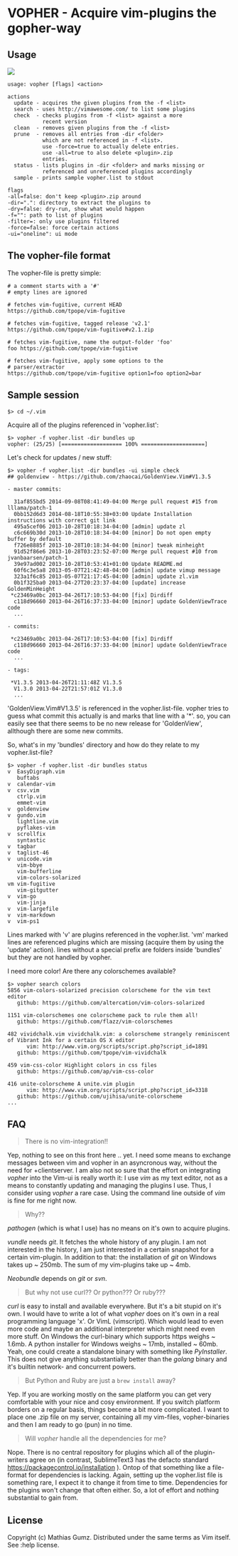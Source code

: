 # VOPHER - Acquire vim-plugins the gopher-way

## Usage

![](screenshots/vopher.png)

    usage: vopher [flags] <action>

    actions
      update - acquires the given plugins from the -f <list>
      search - uses http://vimawesome.com/ to list some plugins
      check  - checks plugins from -f <list> against a more
               recent version
      clean  - removes given plugins from the -f <list>
      prune  - removes all entries from -dir <folder>
               which are not referenced in -f <list>.
               use -force=true to actually delete entries.
               use -all=true to also delete <plugin>.zip
               entries.
      status - lists plugins in -dir <folder> and marks missing or
               referenced and unreferenced plugins accordingly
      sample - prints sample vopher.list to stdout

    flags
    -all=false: don't keep <plugin>.zip around
    -dir=".": directory to extract the plugins to
    -dry=false: dry-run, show what would happen
    -f="": path to list of plugins
    -filter=: only use plugins filtered
    -force=false: force certain actions
    -ui="oneline": ui mode


## The vopher-file format

The vopher-file is pretty simple:

    # a comment starts with a '#'
    # empty lines are ignored

    # fetches vim-fugitive, current HEAD
    https://github.com/tpope/vim-fugitive

    # fetches vim-fugitive, tagged release 'v2.1'
    https://github.com/tpope/vim-fugitive#v2.1.zip

    # fetches vim-fugitive, name the output-folder 'foo'
    foo https://github.com/tpope/vim-fugitive

    # fetches vim-fugitive, apply some options to the
    # parser/extractor
    https://github.com/tpope/vim-fugitive option1=foo option2=bar



## Sample session

    $> cd ~/.vim

Acquire all of the plugins referenced in 'vopher.list':

    $> vopher -f vopher.list -dir bundles up
    vopher: (25/25) [=================== 100% ====================]

Let's check for updates / new stuff:

    $> vopher -f vopher.list -dir bundles -ui simple check
    ## goldenview - https://github.com/zhaocai/GoldenView.Vim#V1.3.5

    - master commits:

      31af855bd5 2014-09-08T08:41:49-04:00 Merge pull request #15 from lllama/patch-1
      0bb152d6d3 2014-08-18T10:55:38+03:00 Update Installation instructions with correct git link
      495a5cef06 2013-10-28T10:18:34-04:00 [admin] update zl
      c6c669b30d 2013-10-28T10:18:34-04:00 [minor] Do not open empty buffer by default
      f726e8885f 2013-10-28T10:18:34-04:00 [minor] tweak minheight
      91d52f86e6 2013-10-28T03:23:52-07:00 Merge pull request #10 from jvanbaarsen/patch-1
      39e97ad002 2013-10-28T10:53:41+01:00 Update README.md
      60f6c3e5a8 2013-05-07T21:42:48-04:00 [admin] update vimup message
      323a1f6c85 2013-05-07T21:17:45-04:00 [admin] update zl.vim
      0b1f325ba0 2013-04-27T20:23:37-04:00 [update] increase GoldenMinHeight
     *c23469a0bc 2013-04-26T17:10:53-04:00 [fix] Dirdiff
      c118d96660 2013-04-26T16:37:33-04:00 [minor] update GoldenViewTrace code
      ...

    - commits:

     *c23469a0bc 2013-04-26T17:10:53-04:00 [fix] Dirdiff
      c118d96660 2013-04-26T16:37:33-04:00 [minor] update GoldenViewTrace code
      ...

    - tags:

     *V1.3.5 2013-04-26T21:11:48Z V1.3.5
      V1.3.0 2013-04-22T21:57:01Z V1.3.0
      ...

'GoldenView.Vim#V1.3.5' is referenced in the vopher.list-file. vopher tries to
guess what commit this actually is and marks that line with a '\*'. so, you can
easily see that there seems to be no new release for 'GoldenView', allthough
there are some new commits.


So, what's in my 'bundles' directory and how do they relate to my
vopher.list-file?

    $> vopher -f vopher.list -dir bundles status
    v  EasyDigraph.vim
       buftabs
    v  calendar-vim
    v  csv.vim
       ctrlp.vim
       emmet-vim
    v  goldenview
    v  gundo.vim
       lightline.vim
       pyflakes-vim
    v  scrollfix
       syntastic
    v  tagbar
    v  taglist-46
    v  unicode.vim
       vim-bbye
       vim-bufferline
       vim-colors-solarized
    vm vim-fugitive
       vim-gitgutter
    v  vim-go
       vim-jinja
    v  vim-largefile
    v  vim-markdown
    v  vim-ps1

Lines marked with 'v' are plugins referenced in the vopher.list. 'vm' marked
lines are referenced plugins which are missing (acquire them by using the
'update' action). lines without a special prefix are folders inside 'bundles'
but they are not handled by vopher.

I need more color! Are there any colorschemes available?

    $> vopher search colors
    5856 vim-colors-solarized precision colorscheme for the vim text editor
       github: https://github.com/altercation/vim-colors-solarized

    1151 vim-colorschemes one colorscheme pack to rule them all!
       github: https://github.com/flazz/vim-colorschemes

    482 vividchalk.vim vividchalk.vim: a colorscheme strangely reminiscent of Vibrant Ink for a certain OS X editor
          vim: http://www.vim.org/scripts/script.php?script_id=1891
       github: https://github.com/tpope/vim-vividchalk

    459 vim-css-color Highlight colors in css files
       github: https://github.com/ap/vim-css-color

    416 unite-colorscheme A unite.vim plugin
          vim: http://www.vim.org/scripts/script.php?script_id=3318
       github: https://github.com/ujihisa/unite-colorscheme
    ...


## FAQ

> There is no vim-integration!!

Yep, nothing to see on this front here .. yet. I need some means to exchange
messages between vim and vopher in an asyncronous way, without the need for
+clientserver. I am also not so sure that the effort on integrating *vopher*
into the Vim-ui is really worth it: I use *vim* as my text editor, not as a
means to constantly updating and managing the plugins I use. Thus, I consider
using *vopher* a rare case. Using the command line outside of *vim* is fine
for me right now.

> Why??

*pathogen* (which is what I use) has no means on it's own to acquire plugins.

*vundle* needs *git*. It fetches the whole history of any plugin. I am not
interested in the history, I am just interested in a certain snapshot for
a certain vim-plugin. In addition to that: the installation of *git* on Windows
takes up ~ 250mb. The sum of my vim-plugins take up ~ 4mb.

*Neobundle* depends on *git* or *svn*.

> But why not use curl?? Or python??? Or ruby???

*curl* is easy to install and available everywhere. But it's a bit stupid on
it's own. I would have to write a lot of what *vopher* does on it's own in a
real programming language 'x'. Or VimL (vimscript). Which would lead to even more
code and maybe an additional interpreter which might need even more stuff. On
Windows the curl-binary which supports https weighs ~ 1.6mb. A python
installer for Windows weighs ~ 17mb, installed ~ 60mb. Yeah, one could create
a standalone binary with something like *PyInstaller*. This does not give
anything substantially better than the *golang* binary and it's builtin network-
and concurrent powers.

> But Python and Ruby are just a `brew install` away?

Yep. If you are working mostly on the same platform you can get very
comfortable with your nice and cosy environment. If you switch platform
borders on a regular basis, things become a bit more complicated. I want to
place one .zip file on my server, containing all my vim-files, vopher-binaries
and then I am ready to go (pun) in no time.

> Will *vopher* handle all the dependencies for me?

Nope. There is no central repository for plugins which all of the
plugin-writers agree on (in contrast, SublimeText3 has the defacto standard
https://packagecontrol.io/installation ). Ontop of that something like a
file-format for dependencies is lacking. Again, setting up the vopher.list
file is something rare, I expect it to change it from time to time.
Dependencies for the plugins won't change that often either. So, a lot of
effort and nothing substantial to gain from.

## License

Copyright (c) Mathias Gumz. Distributed under the same terms as Vim itself.
See :help license.
